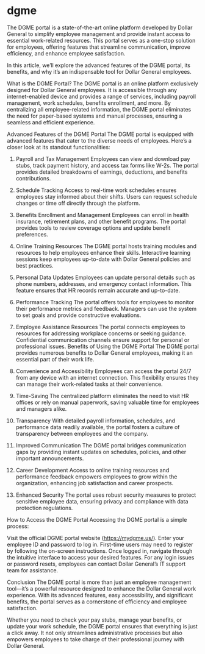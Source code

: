 # dgme
The DGME portal is a state-of-the-art online platform developed by Dollar General to simplify employee management and provide instant access to essential work-related resources. This portal serves as a one-stop solution for employees, offering features that streamline communication, improve efficiency, and enhance employee satisfaction.

In this article, we’ll explore the advanced features of the DGME portal, its benefits, and why it’s an indispensable tool for Dollar General employees.

What is the DGME Portal?
The DGME portal is an online platform exclusively designed for Dollar General employees. It is accessible through any internet-enabled device and provides a range of services, including payroll management, work schedules, benefits enrollment, and more. By centralizing all employee-related information, the DGME portal eliminates the need for paper-based systems and manual processes, ensuring a seamless and efficient experience.

Advanced Features of the DGME Portal
The DGME portal is equipped with advanced features that cater to the diverse needs of employees. Here’s a closer look at its standout functionalities:

1. Payroll and Tax Management
Employees can view and download pay stubs, track payment history, and access tax forms like W-2s.
The portal provides detailed breakdowns of earnings, deductions, and benefits contributions.
2. Schedule Tracking
Access to real-time work schedules ensures employees stay informed about their shifts.
Users can request schedule changes or time off directly through the platform.
3. Benefits Enrollment and Management
Employees can enroll in health insurance, retirement plans, and other benefit programs.
The portal provides tools to review coverage options and update benefit preferences.
4. Online Training Resources
The DGME portal hosts training modules and resources to help employees enhance their skills.
Interactive learning sessions keep employees up-to-date with Dollar General policies and best practices.
5. Personal Data Updates
Employees can update personal details such as phone numbers, addresses, and emergency contact information.
This feature ensures that HR records remain accurate and up-to-date.
6. Performance Tracking
The portal offers tools for employees to monitor their performance metrics and feedback.
Managers can use the system to set goals and provide constructive evaluations.
7. Employee Assistance Resources
The portal connects employees to resources for addressing workplace concerns or seeking guidance.
Confidential communication channels ensure support for personal or professional issues.
Benefits of Using the DGME Portal
The DGME portal provides numerous benefits to Dollar General employees, making it an essential part of their work life.

1. Convenience and Accessibility
Employees can access the portal 24/7 from any device with an internet connection. This flexibility ensures they can manage their work-related tasks at their convenience.

2. Time-Saving
The centralized platform eliminates the need to visit HR offices or rely on manual paperwork, saving valuable time for employees and managers alike.

3. Transparency
With detailed payroll information, schedules, and performance data readily available, the portal fosters a culture of transparency between employees and the company.

4. Improved Communication
The DGME portal bridges communication gaps by providing instant updates on schedules, policies, and other important announcements.

5. Career Development
Access to online training resources and performance feedback empowers employees to grow within the organization, enhancing job satisfaction and career prospects.

6. Enhanced Security
The portal uses robust security measures to protect sensitive employee data, ensuring privacy and compliance with data protection regulations.

How to Access the DGME Portal
Accessing the DGME portal is a simple process:

Visit the official DGME portal website (https://mydgme.us/).
Enter your employee ID and password to log in.
First-time users may need to register by following the on-screen instructions.
Once logged in, navigate through the intuitive interface to access your desired features.
For any login issues or password resets, employees can contact Dollar General’s IT support team for assistance.

Conclusion
The DGME portal is more than just an employee management tool—it’s a powerful resource designed to enhance the Dollar General work experience. With its advanced features, easy accessibility, and significant benefits, the portal serves as a cornerstone of efficiency and employee satisfaction.

Whether you need to check your pay stubs, manage your benefits, or update your work schedule, the DGME portal ensures that everything is just a click away. It not only streamlines administrative processes but also empowers employees to take charge of their professional journey with Dollar General.
